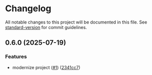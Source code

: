 # Changelog

All notable changes to this project will be documented in this file. See [standard-version](https://github.com/conventional-changelog/standard-version) for commit guidelines.


## 0.6.0 (2025-07-19)

### Features

* modernize project ([#1](https://github.com/thiemok/well-known-parser/issues/1)) ([2341cc7](https://github.com/thiemok/well-known-parser/commit/2341cc7632d53a8ead889ee917c35ef41668ba8d))
